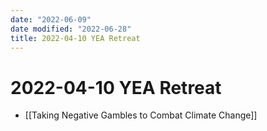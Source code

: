 ```yaml
---
date: "2022-06-09"
date modified: "2022-06-28"
title: 2022-04-10 YEA Retreat
---
```


# 2022-04-10 YEA Retreat
- [[Taking Negative Gambles to Combat Climate Change]]
